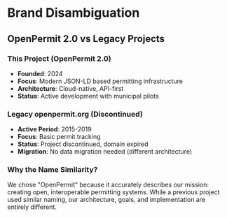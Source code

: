 # Brand Disambiguation

## OpenPermit 2.0 vs Legacy Projects

### This Project (OpenPermit 2.0)
- **Founded**: 2024
- **Focus**: Modern JSON-LD based permitting infrastructure
- **Architecture**: Cloud-native, API-first
- **Status**: Active development with municipal pilots

### Legacy openpermit.org (Discontinued)
- **Active Period**: 2015-2019
- **Focus**: Basic permit tracking
- **Status**: Project discontinued, domain expired
- **Migration**: No data migration needed (different architecture)

### Why the Name Similarity?
We chose "OpenPermit" because it accurately describes our mission: creating open, interoperable permitting systems. While a previous project used similar naming, our architecture, goals, and implementation are entirely different.
